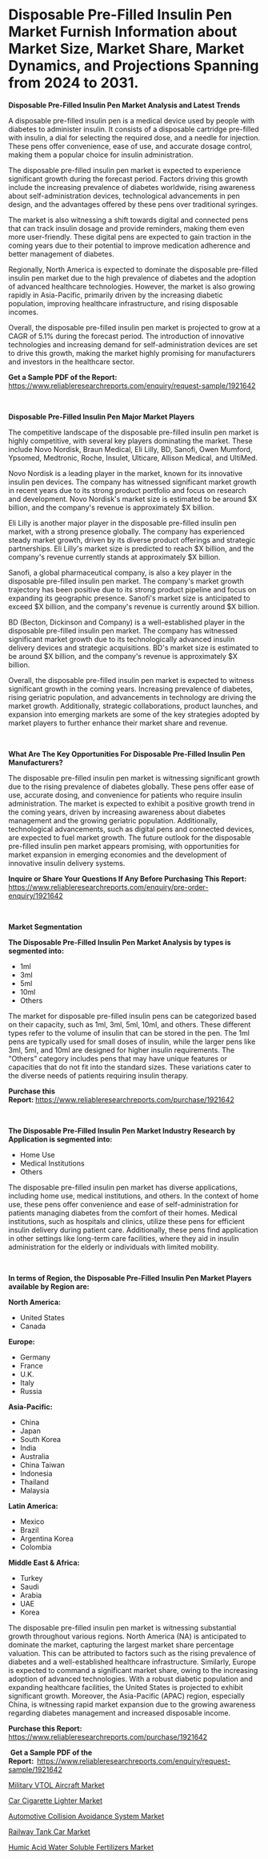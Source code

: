 <p><h1>Disposable Pre-Filled Insulin Pen Market Furnish Information about Market Size, Market Share, Market Dynamics, and Projections Spanning from 2024 to 2031.</h1></p><p><strong>Disposable Pre-Filled Insulin Pen Market Analysis and Latest Trends</strong></p>
<p><p>A disposable pre-filled insulin pen is a medical device used by people with diabetes to administer insulin. It consists of a disposable cartridge pre-filled with insulin, a dial for selecting the required dose, and a needle for injection. These pens offer convenience, ease of use, and accurate dosage control, making them a popular choice for insulin administration.</p><p>The disposable pre-filled insulin pen market is expected to experience significant growth during the forecast period. Factors driving this growth include the increasing prevalence of diabetes worldwide, rising awareness about self-administration devices, technological advancements in pen design, and the advantages offered by these pens over traditional syringes.</p><p>The market is also witnessing a shift towards digital and connected pens that can track insulin dosage and provide reminders, making them even more user-friendly. These digital pens are expected to gain traction in the coming years due to their potential to improve medication adherence and better management of diabetes.</p><p>Regionally, North America is expected to dominate the disposable pre-filled insulin pen market due to the high prevalence of diabetes and the adoption of advanced healthcare technologies. However, the market is also growing rapidly in Asia-Pacific, primarily driven by the increasing diabetic population, improving healthcare infrastructure, and rising disposable incomes.</p><p>Overall, the disposable pre-filled insulin pen market is projected to grow at a CAGR of 5.1% during the forecast period. The introduction of innovative technologies and increasing demand for self-administration devices are set to drive this growth, making the market highly promising for manufacturers and investors in the healthcare sector.</p></p>
<p><strong>Get a Sample PDF of the Report:&nbsp;</strong> <a href="https://www.reliableresearchreports.com/enquiry/request-sample/1921642">https://www.reliableresearchreports.com/enquiry/request-sample/1921642</a></p>
<p>&nbsp;</p>
<p><strong>Disposable Pre-Filled Insulin Pen Major Market Players</strong></p>
<p><p>The competitive landscape of the disposable pre-filled insulin pen market is highly competitive, with several key players dominating the market. These include Novo Nordisk, Braun Medical, Eli Lilly, BD, Sanofi, Owen Mumford, Ypsomed, Medtronic, Roche, Insulet, Ulticare, Allison Medical, and UltiMed.</p><p>Novo Nordisk is a leading player in the market, known for its innovative insulin pen devices. The company has witnessed significant market growth in recent years due to its strong product portfolio and focus on research and development. Novo Nordisk's market size is estimated to be around $X billion, and the company's revenue is approximately $X billion.</p><p>Eli Lilly is another major player in the disposable pre-filled insulin pen market, with a strong presence globally. The company has experienced steady market growth, driven by its diverse product offerings and strategic partnerships. Eli Lilly's market size is predicted to reach $X billion, and the company's revenue currently stands at approximately $X billion.</p><p>Sanofi, a global pharmaceutical company, is also a key player in the disposable pre-filled insulin pen market. The company's market growth trajectory has been positive due to its strong product pipeline and focus on expanding its geographic presence. Sanofi's market size is anticipated to exceed $X billion, and the company's revenue is currently around $X billion.</p><p>BD (Becton, Dickinson and Company) is a well-established player in the disposable pre-filled insulin pen market. The company has witnessed significant market growth due to its technologically advanced insulin delivery devices and strategic acquisitions. BD's market size is estimated to be around $X billion, and the company's revenue is approximately $X billion.</p><p>Overall, the disposable pre-filled insulin pen market is expected to witness significant growth in the coming years. Increasing prevalence of diabetes, rising geriatric population, and advancements in technology are driving the market growth. Additionally, strategic collaborations, product launches, and expansion into emerging markets are some of the key strategies adopted by market players to further enhance their market share and revenue.</p></p>
<p>&nbsp;</p>
<p><strong>What Are The Key Opportunities For Disposable Pre-Filled Insulin Pen Manufacturers?</strong></p>
<p><p>The disposable pre-filled insulin pen market is witnessing significant growth due to the rising prevalence of diabetes globally. These pens offer ease of use, accurate dosing, and convenience for patients who require insulin administration. The market is expected to exhibit a positive growth trend in the coming years, driven by increasing awareness about diabetes management and the growing geriatric population. Additionally, technological advancements, such as digital pens and connected devices, are expected to fuel market growth. The future outlook for the disposable pre-filled insulin pen market appears promising, with opportunities for market expansion in emerging economies and the development of innovative insulin delivery systems.</p></p>
<p><strong>Inquire or Share Your Questions If Any Before Purchasing This Report:</strong> <a href="https://www.reliableresearchreports.com/enquiry/pre-order-enquiry/1921642">https://www.reliableresearchreports.com/enquiry/pre-order-enquiry/1921642</a></p>
<p>&nbsp;</p>
<p><strong>Market Segmentation</strong></p>
<p><strong>The Disposable Pre-Filled Insulin Pen Market Analysis by types is segmented into:</strong></p>
<p><ul><li>1ml</li><li>3ml</li><li>5ml</li><li>10ml</li><li>Others</li></ul></p>
<p><p>The market for disposable pre-filled insulin pens can be categorized based on their capacity, such as 1ml, 3ml, 5ml, 10ml, and others. These different types refer to the volume of insulin that can be stored in the pen. The 1ml pens are typically used for small doses of insulin, while the larger pens like 3ml, 5ml, and 10ml are designed for higher insulin requirements. The "Others" category includes pens that may have unique features or capacities that do not fit into the standard sizes. These variations cater to the diverse needs of patients requiring insulin therapy.</p></p>
<p><strong>Purchase this Report:&nbsp;</strong><a href="https://www.reliableresearchreports.com/purchase/1921642">https://www.reliableresearchreports.com/purchase/1921642</a></p>
<p>&nbsp;</p>
<p><strong>The Disposable Pre-Filled Insulin Pen Market Industry Research by Application is segmented into:</strong></p>
<p><ul><li>Home Use</li><li>Medical Institutions</li><li>Others</li></ul></p>
<p><p>The disposable pre-filled insulin pen market has diverse applications, including home use, medical institutions, and others. In the context of home use, these pens offer convenience and ease of self-administration for patients managing diabetes from the comfort of their homes. Medical institutions, such as hospitals and clinics, utilize these pens for efficient insulin delivery during patient care. Additionally, these pens find application in other settings like long-term care facilities, where they aid in insulin administration for the elderly or individuals with limited mobility.</p></p>
<p>&nbsp;</p>
<p><strong>In terms of Region, the Disposable Pre-Filled Insulin Pen Market Players available by Region are:</strong></p>
<p>
    <p> <strong> North America: </strong>
        <ul>
            <li>United States</li>
            <li>Canada</li>
        </ul>
        </p> 
    <p> <strong> Europe: </strong>
        <ul>
            <li>Germany</li>
            <li>France</li>
            <li>U.K.</li>
            <li>Italy</li>
            <li>Russia</li>
        </ul>
        </p> 
    <p> <strong> Asia-Pacific: </strong>
        <ul>
            <li>China</li>
            <li>Japan</li>
            <li>South Korea</li>
            <li>India</li>
            <li>Australia</li>
            <li>China Taiwan</li>
            <li>Indonesia</li>
            <li>Thailand</li>
            <li>Malaysia</li>
        </ul>
        </p> 
    <p> <strong> Latin America: </strong>
        <ul>
            <li>Mexico</li>
            <li>Brazil</li>
            <li>Argentina Korea</li>
            <li>Colombia</li>
        </ul>
        </p> 
    <p> <strong> Middle East & Africa: </strong>
        <ul>
            <li>Turkey</li>
            <li>Saudi</li>
            <li>Arabia</li>
            <li>UAE</li>
            <li>Korea</li>
        </ul>
    </p>
    </p>
<p><p>The disposable pre-filled insulin pen market is witnessing substantial growth throughout various regions. North America (NA) is anticipated to dominate the market, capturing the largest market share percentage valuation. This can be attributed to factors such as the rising prevalence of diabetes and a well-established healthcare infrastructure. Similarly, Europe is expected to command a significant market share, owing to the increasing adoption of advanced technologies. With a robust diabetic population and expanding healthcare facilities, the United States is projected to exhibit significant growth. Moreover, the Asia-Pacific (APAC) region, especially China, is witnessing rapid market expansion due to the growing awareness regarding diabetes management and increased disposable income.</p></p>
<p><strong>Purchase this Report: </strong><a href="https://www.reliableresearchreports.com/purchase/1921642">https://www.reliableresearchreports.com/purchase/1921642</a></p>
<p>&nbsp;<strong>Get a Sample PDF of the Report:&nbsp;&nbsp;</strong><a href="https://www.reliableresearchreports.com/enquiry/request-sample/1921642">https://www.reliableresearchreports.com/enquiry/request-sample/1921642</a></p>
<p><strong></strong></p>
<p><p><a href="https://medium.com/@skylargrant2023/military-vtol-aircraft-market-the-key-to-successful-business-strategy-forecast-till-2031-517cdb7f9ca9">Military VTOL Aircraft Market</a></p><p><a href="https://medium.com/@skylargrant2023/analyzing-car-cigarette-lighter-market-global-industry-perspective-and-forecast-2024-to-2031-629bb7ba095c">Car Cigarette Lighter Market</a></p><p><a href="https://medium.com/@skylargrant2023/automotive-collision-avoidance-system-market-insight-market-trends-growth-forecasted-from-2024-ba9063e730b9">Automotive Collision Avoidance System Market</a></p><p><a href="https://medium.com/@skylargrant2023/decoding-railway-tank-car-market-metrics-market-share-trends-and-growth-patterns-202ed5a42525">Railway Tank Car Market</a></p><p><a href="https://medium.com/@ethanmendoza76/humic-acid-water-soluble-fertilizers-market-furnishes-information-on-market-share-market-trends-8fc81d569de5">Humic Acid Water Soluble Fertilizers Market</a></p></p>